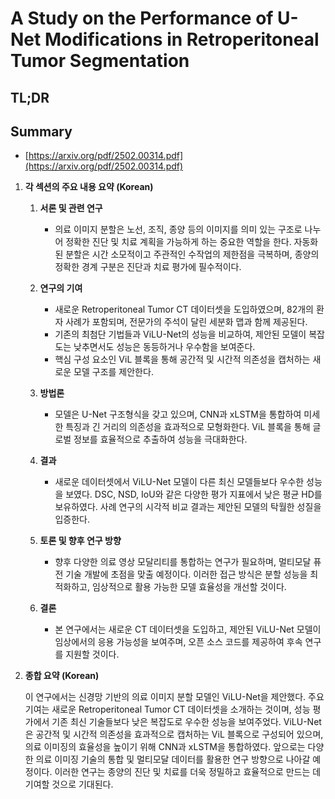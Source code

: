 # A Study on the Performance of U-Net Modifications in Retroperitoneal Tumor Segmentation
## TL;DR
## Summary
- [https://arxiv.org/pdf/2502.00314.pdf](https://arxiv.org/pdf/2502.00314.pdf)

1. **각 섹션의 주요 내용 요약 (Korean)**

   1. **서론 및 관련 연구**
      * 의료 이미지 분할은 노선, 조직, 종양 등의 이미지를 의미 있는 구조로 나누어 정확한 진단 및 치료 계획을 가능하게 하는 중요한 역할을 한다. 자동화된 분할은 시간 소모적이고 주관적인 수작업의 제한점을 극복하며, 종양의 정확한 경계 구분은 진단과 치료 평가에 필수적이다.

   2. **연구의 기여**
      * 새로운 Retroperitoneal Tumor CT 데이터셋을 도입하였으며, 82개의 환자 사례가 포함되며, 전문가의 주석이 달린 세분화 맵과 함께 제공된다.
      * 기존의 최첨단 기법들과 ViLU-Net의 성능을 비교하여, 제안된 모델이 복잡도는 낮추면서도 성능은 동등하거나 우수함을 보여준다.
      * 핵심 구성 요소인 ViL 블록을 통해 공간적 및 시간적 의존성을 캡처하는 새로운 모델 구조를 제안한다.

   3. **방법론**
      * 모델은 U-Net 구조형식을 갖고 있으며, CNN과 xLSTM을 통합하여 미세한 특징과 긴 거리의 의존성을 효과적으로 모형화한다. ViL 블록을 통해 글로벌 정보를 효율적으로 추출하여 성능을 극대화한다.

   4. **결과**
      * 새로운 데이터셋에서 ViLU-Net 모델이 다른 최신 모델들보다 우수한 성능을 보였다. DSC, NSD, IoU와 같은 다양한 평가 지표에서 낮은 평균 HD를 보유하였다. 사례 연구의 시각적 비교 결과는 제안된 모델의 탁월한 성질을 입증한다.

   5. **토론 및 향후 연구 방향**
      * 향후 다양한 의료 영상 모달리티를 통합하는 연구가 필요하며, 멀티모달 퓨전 기술 개발에 초점을 맞출 예정이다. 이러한 접근 방식은 분할 성능을 최적화하고, 임상적으로 활용 가능한 모델 효율성을 개선할 것이다.

   6. **결론**
      * 본 연구에서는 새로운 CT 데이터셋을 도입하고, 제안된 ViLU-Net 모델이 임상에서의 응용 가능성을 보여주며, 오픈 소스 코드를 제공하여 후속 연구를 지원할 것이다.

2. **종합 요약 (Korean)**

   이 연구에서는 신경망 기반의 의료 이미지 분할 모델인 ViLU-Net을 제안했다. 주요 기여는 새로운 Retroperitoneal Tumor CT 데이터셋을 소개하는 것이며, 성능 평가에서 기존 최신 기술들보다 낮은 복잡도로 우수한 성능을 보여주었다. ViLU-Net은 공간적 및 시간적 의존성을 효과적으로 캡처하는 ViL 블록으로 구성되어 있으며, 의료 이미징의 효율성을 높이기 위해 CNN과 xLSTM을 통합하였다. 앞으로는 다양한 의료 이미징 기술의 통합 및 멀티모달 데이터를 활용한 연구 방향으로 나아갈 예정이다. 이러한 연구는 종양의 진단 및 치료를 더욱 정밀하고 효율적으로 만드는 데 기여할 것으로 기대된다.